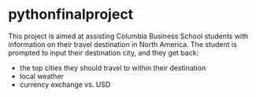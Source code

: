 # pythonfinalproject

This project is aimed at assisting Columbia Business School students with information on their travel destination in North America.
The student is prompted to input their destination city, and they get back:
- the top cities they should travel to within their destination
- local weather
- currency exchange vs. USD
